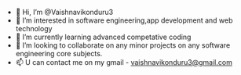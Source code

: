 - 👋 Hi, I’m @Vaishnavikonduru3
- 👀 I’m interested in software engineering,app development and web technology
- 🌱 I’m currently learning advanced competative coding
- 💞️ I’m looking to collaborate on any minor projects on any software engineering core subjects.
- 📫 U can contact me on my gmail - vaishnavikonduru3@gmail.com

<!---
Vaishnavikonduru3/Vaishnavikonduru3 is a ✨ special ✨ repository because its `README.md` (this file) appears on your GitHub profile.
You can click the Preview link to take a look at your changes.
--->
